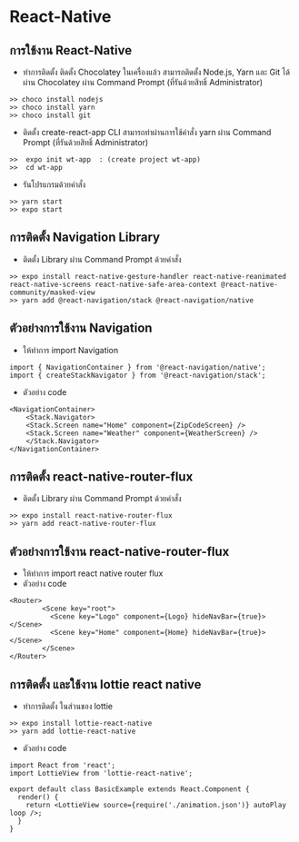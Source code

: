 # React-Native
## การใช้งาน React-Native 
- ทำการติดตั้ง ติดตั้ง Chocolatey ในเครื่องแล้ว สามารถติดตั้ง Node.js, Yarn และ Git ได้ผ่าน Chocolatey ผ่าน Command Prompt (ที่รันด้วยสิทธิ์ Administrator)

``` 
>> choco install nodejs
>> choco install yarn
>> choco install git

```
- ติดตั้ง create-react-app CLI สามารถทำผ่านการใช้คำสั่ง yarn ผ่าน Command Prompt (ที่รันด้วยสิทธิ์ Administrator)
``` 
>>  expo init wt-app  : (create project wt-app)
>>  cd wt-app 

```
- รันโปรแกรมด้วยคำสั่ง 
``` 
>> yarn start
>> expo start 
```

## การติดตั้ง Navigation Library 
- ติดตั้ง Library ผ่าน Command Prompt ด้วยคำสั่ง 
```
>> expo install react-native-gesture-handler react-native-reanimated react-native-screens react-native-safe-area-context @react-native-community/masked-view
>> yarn add @react-navigation/stack @react-navigation/native

```
## ตัวอย่างการใช้งาน Navigation
- ให้ทำการ import Navigation
``` 
import { NavigationContainer } from '@react-navigation/native'; 
import { createStackNavigator } from '@react-navigation/stack';
```
- ตัวอย่าง code 
```
<NavigationContainer>
    <Stack.Navigator>
    <Stack.Screen name="Home" component={ZipCodeScreen} />
    <Stack.Screen name="Weather" component={WeatherScreen} />
    </Stack.Navigator> 
</NavigationContainer>
```
## การติดตั้ง react-native-router-flux
- ติดตั้ง Library ผ่าน Command Prompt ด้วยคำสั่ง 
``` 
>> expo install react-native-router-flux
>> yarn add react-native-router-flux
```
## ตัวอย่างการใช้งาน react-native-router-flux
- ให้ทำการ import react native router flux
- ตัวอย่าง code
```
<Router>
        <Scene key="root">
          <Scene key="Logo" component={Logo} hideNavBar={true}></Scene>
          <Scene key="Home" component={Home} hideNavBar={true}></Scene>
        </Scene>
</Router>
```
## การติดตั้ง และใช้งาน lottie react native 
- ทำการติดตั้ง ในส่วนของ lottie 
 ``` 
>> expo install lottie-react-native
>> yarn add lottie-react-native

```
- ตัวอย่าง code
```
import React from 'react';
import LottieView from 'lottie-react-native';

export default class BasicExample extends React.Component {
  render() {
    return <LottieView source={require('./animation.json')} autoPlay loop />;
  }
}
```